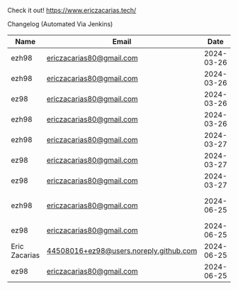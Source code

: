 Check it out! https://www.ericzacarias.tech/


Changelog (Automated Via Jenkins)

| Name   | Email  | Date  | Message | Changes |
|--------|--------|-------|---------|---------|
| ezh98 | ericzacarias80@gmail.com | 2024-03-26 | testing new script | [View Changes](https://github.com/ez98/Eric-Zacarias.github.io/commit/462abc32842353bc1b3a800914ed873a19c97f5d) |
| ezh98 | ericzacarias80@gmail.com | 2024-03-26 | testing new script | [View Changes](https://github.com/ez98/Eric-Zacarias.github.io/commit/7f56db5effb89501798f71d619252f721a9dccd9) |
| ez98 | ericzacarias80@gmail.com | 2024-03-26 | add readme | [View Changes](https://github.com/ez98/Eric-Zacarias.github.io/commit/de81b89684d3a03b8332c48bb52c89d379414625) |
| ezh98 | ericzacarias80@gmail.com | 2024-03-26 | new updates to Jenkinsfile | [View Changes](https://github.com/ez98/Eric-Zacarias.github.io/commit/326c1bebe810d8ff795a0eb97d6bbc7589a13e43) |
| ezh98 | ericzacarias80@gmail.com | 2024-03-27 | cleaning up | [View Changes](https://github.com/ez98/Eric-Zacarias.github.io/commit/1524ef589ffcffec7068fa5daf7d42839e4b28d2) |
| ez98 | ericzacarias80@gmail.com | 2024-03-27 | add readme | [View Changes](https://github.com/ez98/Eric-Zacarias.github.io/commit/d9030edd8171b78947e4ad2f2fb4a36cf4e4f050) |
| ez98 | ericzacarias80@gmail.com | 2024-03-27 | add readme | [View Changes](https://github.com/ez98/Eric-Zacarias.github.io/commit/64daefd0169ba28a555c2b5834c5ea0e8cc3da9c) |
| ezh98 | ericzacarias80@gmail.com | 2024-06-25 | Merge branch 'main' of https://github.com/ez98/Eric-Zacarias.github.io | [View Changes](https://github.com/ez98/Eric-Zacarias.github.io/commit/9169b00b5c0a23e2b0c4d926de6b5d4f356cb7de) |
| ez98 | ericzacarias80@gmail.com | 2024-06-25 | add readme | [View Changes](https://github.com/ez98/Eric-Zacarias.github.io/commit/2b370e10f0b0e5ffa1f307a438b822f1e4ce0645) |
| Eric Zacarias | 44508016+ez98@users.noreply.github.com | 2024-06-25 | Update README.md | [View Changes](https://github.com/ez98/Eric-Zacarias.github.io/commit/0f41cf767b8220fb3fb96b1144377215ce068857) |
| ez98 | ericzacarias80@gmail.com | 2024-06-25 | add readme | [View Changes](https://github.com/ez98/Eric-Zacarias.github.io/commit/0040fd4c8a2e565bea1663ff75db2c36d43a8c66) |
